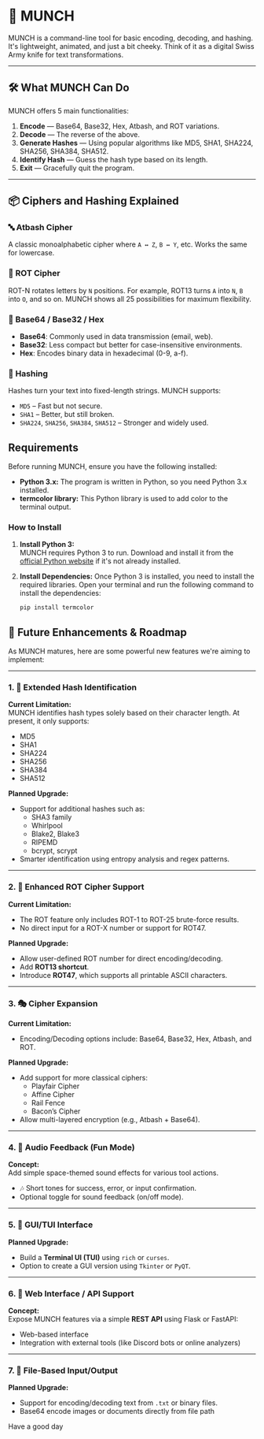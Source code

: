 # 🧩 MUNCH

MUNCH is a command-line tool for basic encoding, decoding, and hashing. It's lightweight, animated, and just a bit cheeky. Think of it as a digital Swiss Army knife for text transformations.

---

## 🛠 What MUNCH Can Do

MUNCH offers 5 main functionalities:

1. **Encode** — Base64, Base32, Hex, Atbash, and ROT variations.
2. **Decode** — The reverse of the above.
3. **Generate Hashes** — Using popular algorithms like MD5, SHA1, SHA224, SHA256, SHA384, SHA512.
4. **Identify Hash** — Guess the hash type based on its length.
5. **Exit** — Gracefully quit the program.

---

## 📦 Ciphers and Hashing Explained

### 🔤 Atbash Cipher
A classic monoalphabetic cipher where `A ↔ Z`, `B ↔ Y`, etc. Works the same for lowercase.

### 🔁 ROT Cipher
ROT-N rotates letters by `N` positions. For example, ROT13 turns `A` into `N`, `B` into `O`, and so on. MUNCH shows all 25 possibilities for maximum flexibility.

### 🧬 Base64 / Base32 / Hex
- **Base64**: Commonly used in data transmission (email, web).
- **Base32**: Less compact but better for case-insensitive environments.
- **Hex**: Encodes binary data in hexadecimal (0-9, a-f).

### 🔐 Hashing
Hashes turn your text into fixed-length strings. MUNCH supports:
- `MD5` – Fast but not secure.
- `SHA1` – Better, but still broken.
- `SHA224`, `SHA256`, `SHA384`, `SHA512` – Stronger and widely used.

## Requirements
Before running MUNCH, ensure you have the following installed:

- **Python 3.x:** The program is written in Python, so you need Python 3.x installed.
- **termcolor library:** This Python library is used to add color to the terminal output.

### How to Install

1. **Install Python 3:**  
   MUNCH requires Python 3 to run. Download and install it from the [official Python website](https://www.python.org/downloads/) if it's not already installed.

2. **Install Dependencies:**
   Once Python 3 is installed, you need to install the required libraries.
   Open your terminal and run the following command to install the dependencies:
   ```bash
   pip install termcolor
## 🚧 Future Enhancements & Roadmap

As MUNCH matures, here are some powerful new features we're aiming to implement:

---

### 1. 🧬 Extended Hash Identification  
**Current Limitation:**  
MUNCH identifies hash types solely based on their character length. At present, it only supports:

- MD5
- SHA1
- SHA224
- SHA256
- SHA384
- SHA512

**Planned Upgrade:**
- Support for additional hashes such as:
  - SHA3 family
  - Whirlpool
  - Blake2, Blake3
  - RIPEMD
  - bcrypt, scrypt
- Smarter identification using entropy analysis and regex patterns.

---

### 2. 🔐 Enhanced ROT Cipher Support  
**Current Limitation:**  
- The ROT feature only includes ROT-1 to ROT-25 brute-force results.
- No direct input for a ROT-X number or support for ROT47.

**Planned Upgrade:**
- Allow user-defined ROT number for direct encoding/decoding.
- Add **ROT13 shortcut**.
- Introduce **ROT47**, which supports all printable ASCII characters.

---

### 3. 🎭 Cipher Expansion  
**Current Limitation:**  
- Encoding/Decoding options include: Base64, Base32, Hex, Atbash, and ROT.

**Planned Upgrade:**
- Add support for more classical ciphers:
  - Playfair Cipher
  - Affine Cipher
  - Rail Fence
  - Bacon’s Cipher
- Allow multi-layered encryption (e.g., Atbash + Base64).

---

### 4. 🎵 Audio Feedback (Fun Mode)  
**Concept:**  
Add simple space-themed sound effects for various tool actions.

- 🎶 Short tones for success, error, or input confirmation.
- Optional toggle for sound feedback (on/off mode).

---

### 5. 🧪 GUI/TUI Interface  
**Planned Upgrade:**
- Build a **Terminal UI (TUI)** using `rich` or `curses`.
- Option to create a GUI version using `Tkinter` or `PyQT`.

---

### 6. 🚀 Web Interface / API Support  
**Concept:**  
Expose MUNCH features via a simple **REST API** using Flask or FastAPI:

- Web-based interface
- Integration with external tools (like Discord bots or online analyzers)

---

### 7. 📂 File-Based Input/Output  
**Planned Upgrade:**
- Support for encoding/decoding text from `.txt` or binary files.
- Base64 encode images or documents directly from file path

Have a good day
